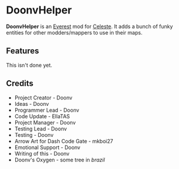 # DoonvHelper

**DoonvHelper** is an [Everest](https://github.com/EverestAPI/Everest) mod for [Celeste](https://store.steampowered.com/app/504230/Celeste/). It adds a bunch of funky entities for other modders/mappers to use in their maps.

## Features

This isn't done yet.

## Credits

- Project Creator - Doonv
- Ideas - Doonv
- Programmer Lead - Doonv
- Code Update - EllaTAS
- Project Manager - Doonv
- Testing Lead - Doonv
- Testing - Doonv
- Arrow Art for Dash Code Gate - mkboi27
- Emotional Support - Doonv
- Writing of this - Doonv
- Doonv's Oxygen - some tree in *brazil*
